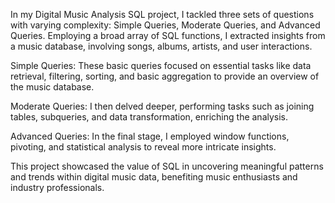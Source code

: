 In my Digital Music Analysis SQL project, I tackled three sets of questions with varying complexity: Simple Queries, Moderate Queries, and Advanced Queries. Employing a broad array of SQL functions, I extracted insights from a music database, involving songs, albums, artists, and user interactions.

Simple Queries: These basic queries focused on essential tasks like data retrieval, filtering, sorting, and basic aggregation to provide an overview of the music database.

Moderate Queries: I then delved deeper, performing tasks such as joining tables, subqueries, and data transformation, enriching the analysis.

Advanced Queries: In the final stage, I employed window functions, pivoting, and statistical analysis to reveal more intricate insights.

This project showcased the value of SQL in uncovering meaningful patterns and trends within digital music data, benefiting music enthusiasts and industry professionals.
